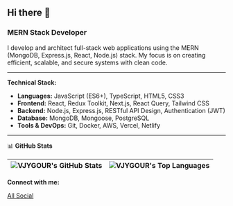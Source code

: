 ## Hi there 👋

### MERN Stack Developer

I develop and architect full-stack web applications using the MERN (MongoDB, Express.js, React, Node.js) stack. My focus is on creating efficient, scalable, and secure systems with clean code.

---

**Technical Stack:**

*   **Languages:** JavaScript (ES6+), TypeScript, HTML5, CSS3
*   **Frontend:** React, Redux Toolkit, Next.js, React Query, Tailwind CSS
*   **Backend:** Node.js, Express.js, RESTful API Design, Authentication (JWT)
*   **Database:** MongoDB, Mongoose, PostgreSQL
*   **Tools & DevOps:** Git, Docker, AWS, Vercel, Netlify

---
📊 **GitHub Stats**

| <img align="center" src="https://github-readme-stats.vercel.app/api?username=VJYGOUR&show_icons=true&theme=react&hide_border=true&include_all_commits=true" alt="VJYGOUR's GitHub Stats" /> | <img align="center" src="https://github-readme-stats.vercel.app/api/top-langs/?username=VJYGOUR&layout=compact&theme=react&hide_border=true" alt="VJYGOUR's Top Languages" /> |
| ------------- | ------------- |

**Connect with me:**

[All Social](https://linktr.ee/vishu33.x)
